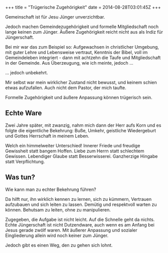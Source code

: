 +++
title = "Trügerische Zugehörigkeit"
date = 2014-08-28T03:01:45Z
+++

Gemeinschaft ist für Jesu Jünger unverzichtbar.

Jedoch machen Gemeindezugehörigkeit und formelle Mitgliedschaft noch lange keinen zum Jünger. Äußere Zugehörigkeit reicht nicht aus als Indiz für Jüngerschaft.

Bei mir war das zum Beispiel so: Aufgewachsen in christlicher Umgebung, mit guter Lehre und Lebensweise vertraut, Kenntnis der Bibel, voll im Gemeindeleben integriert - dann mit achtzehn die Taufe und Mitgliedschaft in der Gemeinde. Aus Überzeugung, wie ich meinte, jedoch ...

... jedoch unbekehrt.

Mir selbst war mein wirklicher Zustand nicht bewusst, und keinem schien etwas aufzufallen. Auch nicht dem Pastor, der mich taufte.

Formelle Zugehörigkeit und äußere Anpassung können trügerisch sein.

## Echte Ware

Zwei Jahre später, mit zwanzig, nahm mich dann der Herr aufs Korn und es folgte die eigentliche Bekehrung: Buße, Umkehr, geistliche Wiedergeburt und Gottes Herrschaft in meinem Leben.

Welch ein himmelweiter Unterschied! Innerer Friede und freudige Gewissheit statt bangem Hoffen. Liebe zum Herrn statt schlechtem Gewissen. Lebendiger Glaube statt Besserwisserei. Ganzherzige Hingabe statt Verpflichtung.

## Was tun?

Wie kann man zu echter Bekehrung führen?

Da hilft nur, ihn wirklich kennen zu lernen, sich zu kümmern, Vertrauen aufzubauen und sich leiten zu lassen. Demütig und respektvoll warten zu können. Behutsam zu leiten, ohne zu manipulieren.

Zugegeben, die Aufgabe ist nicht leicht. Auf die Schnelle geht da nichts. Echte Jüngerschaft ist nicht Dutzendware, auch wenn es am Anfang bei Jesus gerade zwölf waren. Mit äußerer Anpassung und sozialer Eingliederung allein wird noch keiner zum Jünger.

Jedoch gibt es einen Weg, den zu gehen sich lohnt.
